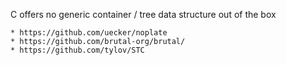 

C offers no generic container / tree data structure out of the box

    * https://github.com/uecker/noplate
    * https://github.com/brutal-org/brutal/
    * https://github.com/tylov/STC
  
